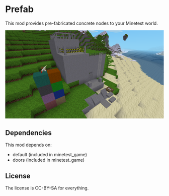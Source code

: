 # Prefab

This mod provides pre-fabricated concrete nodes to your Minetest world.

![Screenshot](https://raw.githubusercontent.com/minetest-mods/prefab/master/screenshot.png)

## Dependencies

This mod depends on:

 * default (included in minetest_game)
 * doors (included in minetest_game)

## License

The license is CC-BY-SA for everything.